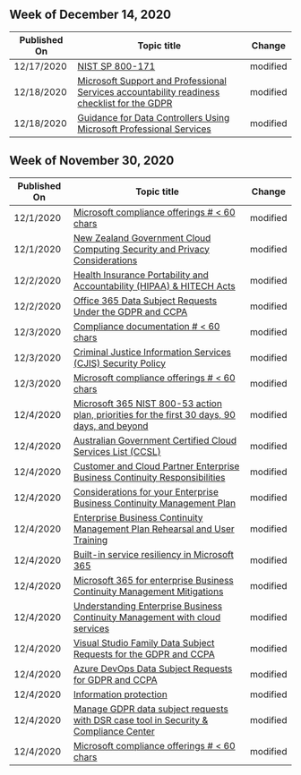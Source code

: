<!-- This file is generated automatically each week. Changes made to this file will be overwritten.-->



## Week of December 14, 2020


| Published On |Topic title | Change |
|------|------------|--------|
| 12/17/2020 | [NIST SP 800-171](/compliance/regulatory/offering-nist-sp-800-171) | modified |
| 12/18/2020 | [Microsoft Support and Professional Services accountability readiness checklist for the GDPR](/compliance/regulatory/gdpr-arc-prof-services) | modified |
| 12/18/2020 | [Guidance for Data Controllers Using Microsoft Professional Services](/compliance/regulatory/gdpr-dpia-prof-services) | modified |


## Week of November 30, 2020


| Published On |Topic title | Change |
|------|------------|--------|
| 12/1/2020 | [Microsoft compliance offerings # < 60 chars](/compliance/regulatory/offering-home) | modified |
| 12/1/2020 | [New Zealand Government Cloud Computing Security and Privacy Considerations](/compliance/regulatory/offering-nz-cc-framework-nz) | modified |
| 12/2/2020 | [Health Insurance Portability and Accountability (HIPAA) & HITECH Acts](/compliance/regulatory/offering-hipaa-hitech) | modified |
| 12/2/2020 | [Office 365 Data Subject Requests Under the GDPR and CCPA](/compliance/regulatory/gdpr-dsr-office365) | modified |
| 12/3/2020 | [Compliance documentation # < 60 chars](/compliance/index) | modified |
| 12/3/2020 | [Criminal Justice Information Services (CJIS) Security Policy](/compliance/regulatory/offering-cjis) | modified |
| 12/3/2020 | [Microsoft compliance offerings # < 60 chars](/compliance/regulatory/offering-home) | modified |
| 12/4/2020 | [Microsoft 365 NIST 800-53 action plan, priorities for the first 30 days, 90 days, and beyond](/compliance/regulatory/nist-action-plan) | modified |
| 12/4/2020 | [Australian Government Certified Cloud Services List (CCSL)](/compliance/regulatory/offering-ccsl-irap-australia) | modified |
| 12/4/2020 | [Customer and Cloud Partner Enterprise Business Continuity Responsibilities](/compliance/assurance/assurance-customer-and-cloud-partner-ebcm-responsibilities) | modified |
| 12/4/2020 | [Considerations for your Enterprise Business Continuity Management Plan](/compliance/assurance/assurance-developing-your-ebcm-plan) | modified |
| 12/4/2020 | [Enterprise Business Continuity Management Plan Rehearsal and User Training](/compliance/assurance/assurance-ebcm-plan-rehearsal-and-user-training) | modified |
| 12/4/2020 | [Built-in service resiliency in Microsoft 365](/compliance/assurance/assurance-m365-service-resiliency) | modified |
| 12/4/2020 | [Microsoft 365 for enterprise Business Continuity Management Mitigations](/compliance/assurance/assurance-microsoft-365-mitigations) | modified |
| 12/4/2020 | [Understanding Enterprise Business Continuity Management with cloud services](/compliance/assurance/assurance-understanding-ebcm-with-cloud-services) | modified |
| 12/4/2020 | [Visual Studio Family Data Subject Requests for the GDPR and CCPA](/compliance/regulatory/gdpr-dsr-visual-studio-family) | modified |
| 12/4/2020 | [Azure DevOps Data Subject Requests for GDPR and CCPA](/compliance/regulatory/gdpr-dsr-vsts) | modified |
| 12/4/2020 | [Information protection](/compliance/regulatory/gdpr-information-protection) | modified |
| 12/4/2020 | [Manage GDPR data subject requests with DSR case tool in Security & Compliance Center](/compliance/regulatory/gdpr-manage-gdpr-data-subject-requests-with-the-dsr-case-tool) | modified |
| 12/4/2020 | [Microsoft compliance offerings # < 60 chars](/compliance/regulatory/offering-home) | modified |
